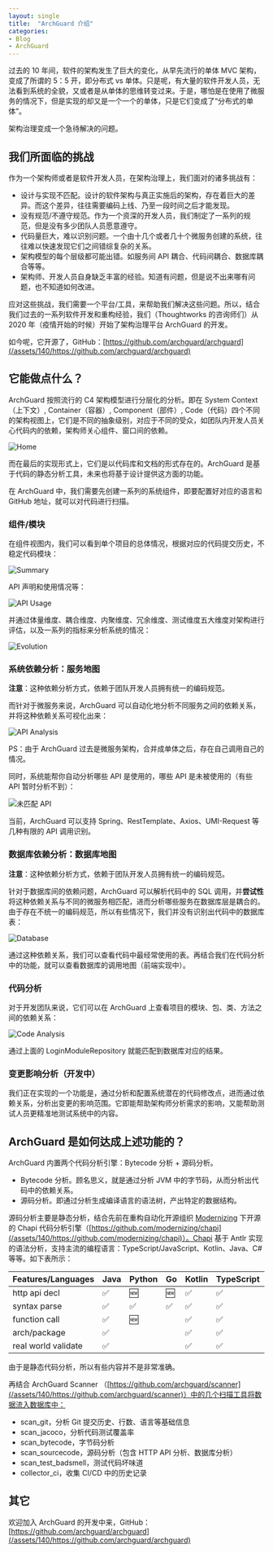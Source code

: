 ```yaml
---
layout: single
title:  "ArchGuard 介绍"
categories:
- Blog
- ArchGuard
---
```


过去的 10 年间，软件的架构发生了巨大的变化，从早先流行的单体 MVC 架构，变成了所谓的 5：5 开，即分布式 vs 单体。只是呢，有大量的软件开发人员，无法看到系统的全貌，又或者是从单体的思维转变过来。于是，哪怕是在使用了微服务的情况下，但是实现的却又是一个一个的单体，只是它们变成了“分布式的单体”。

架构治理变成一个急待解决的问题。

## 我们所面临的挑战

作为一个架构师或者是软件开发人员，在架构治理上，我们面对的诸多挑战有：

- 设计与实现不匹配。设计的软件架构与真正实施后的架构，存在着巨大的差异。而这个差异，往往需要编码上线、乃至一段时间之后才能发现。
- 没有规范/不遵守规范。作为一个资深的开发人员，我们制定了一系列的规范，但是没有多少团队人员愿意遵守。
- 代码量巨大，难以识别问题。一个由十几个或者几十个微服务创建的系统，往往难以快速发现它们之间错综复杂的关系。
- 架构模型的每个层级都可能出错。如服务间 API 耦合、代码间耦合、数据库耦合等等。
- 架构师、开发人员自身缺乏丰富的经验。知道有问题，但是说不出来哪有问题，也不知道如何改进。

应对这些挑战，我们需要一个平台/工具，来帮助我们解决这些问题。所以，结合我们过去的一系列软件开发和重构经验，我们（Thoughtworks 的咨询师们）从 2020 年（疫情开始的时候）开始了架构治理平台 ArchGuard 的开发。

如今呢，它开源了，GitHub：[https://github.com/archguard/archguard](/assets/140/https://github.com/archguard/archguard)

## 它能做点什么？

ArchGuard 按照流行的 C4 架构模型进行分层化的分析。即在 System Context（上下文）, Container（容器）, Component（部件）, Code（代码）四个不同的架构视图上，它们是不同的抽象级别，对应于不同的受众，如团队内开发人员关心代码内的依赖，架构师关心组件、窗口间的依赖。

![Home](/assets/140/home.png)

而在最后的实现形式上，它们是以代码库和文档的形式存在的。ArchGuard 是基于代码的静态分析工具，未来也将基于设计提供这方面的功能。

在 ArchGuard 中，我们需要先创建一系列的系统组件，即要配置好对应的语言和 GitHub 地址，就可以对代码进行扫描。

### 组件/模块

在组件视图内，我们可以看到单个项目的总体情况，根据对应的代码提交历史，不稳定代码模块：

![Summary](/assets/140/summary.png)

API 声明和使用情况等：

![API Usage](/assets/140/api-usage.png)

并通过体量维度、耦合维度、内聚维度、冗余维度、测试维度五大维度对架构进行评估，以及一系列的指标来分析系统的情况：

![Evolution](/assets/140/evoluation.png)

### 系统依赖分析：服务地图

**注意**：这种依赖分析方式，依赖于团队开发人员拥有统一的编码规范。

而针对于微服务来说，ArchGuard 可以自动化地分析不同服务之间的依赖关系，并将这种依赖关系可视化出来：

![API Analysis](/assets/140/http-api-analysis.png)

PS：由于 ArchGuard 过去是微服务架构，合并成单体之后，存在自己调用自己的情况。

同时，系统能帮你自动分析哪些 API 是使用的，哪些 API 是未被使用的（有些 API 暂时分析不到）：

![未匹配 API](/assets/140/umatch-api.png)

当前，ArchGuard 可以支持 Spring、RestTemplate、Axios、UMI-Request 等几种有限的 API 调用识别。

### 数据库依赖分析：数据库地图

**注意**：这种依赖分析方式，依赖于团队开发人员拥有统一的编码规范。

针对于数据库间的依赖问题，ArchGuard 可以解析代码中的 SQL 调用，并**尝试性**将这种依赖关系与不同的微服务相匹配，进而分析哪些服务在数据库层是耦合的。由于存在不统一的编码规范，所以有些情况下，我们并没有识别出代码中的数据库表：

![Database](/assets/140/database.png)

通过这种依赖关系，我们可以查看代码中最经常使用的表。再结合我们在代码分析中的功能，就可以查看数据库的调用地图（前端实现中）。

### 代码分析

对于开发团队来说，它们可以在 ArchGuard 上查看项目的模块、包、类、方法之间的依赖关系：

![Code Analysis](/assets/140/code-analysis.png)

通过上面的 LoginModuleRepository 就能匹配到数据库对应的结果。

### 变更影响分析（开发中）

我们正在实现的一个功能是，通过分析和配置系统潜在的代码修改点，进而通过依赖关系，分析出变更的影响范围。它即能帮助架构师分析需求的影响，又能帮助测试人员更精准地测试系统中的内容。

## ArchGuard 是如何达成上述功能的？

ArchGuard 内置两个代码分析引擎：Bytecode 分析 + 源码分析。

- Bytecode 分析。顾名思义，就是通过分析 JVM 中的字节码，从而分析出代码中的依赖关系。
- 源码分析。即通过分析生成编译语言的语法树，产出特定的数据结构。

源码分析主要是静态分析，结合先前在重构自动化开源组织 [Modernizing](/assets/140/https://github.com/modernizing) 下开源的 Chapi 代码分析引擎（[https://github.com/modernizing/chapi](/assets/140/https://github.com/modernizing/chapi)）。Chapi 基于 Antlr 实现的语法分析，支持主流的编程语言：TypeScript/JavaScript、Kotlin、Java、C# 等等。如下表所示：


| Features/Languages  | Java | Python | Go  | Kotlin | TypeScript | C   | C#  | Scala | C++ |
|---------------------|------|--------|-----|--------|------------|-----|-----|-------|-----|
| http api decl       | ✅    | 🆕     | 🆕  | ✅      | ✅          | 🆕  | 🆕  | 🆕    | 🆕  |
| syntax parse        | ✅    | ✅      | ✅   | ✅     | ✅          | 🆕  | 🆕  | ✅     | 🆕  |
| function call       | ✅    | 🆕     |     | ✅     | ✅          |     |     |       |     |
| arch/package        | ✅    |        |     |✅        | ✅          |     |     | ✅     |     |
| real world validate | ✅    |        |     | ✅       | ✅          |     |     |       |     |

由于是静态代码分析，所以有些内容并不是非常准确。

再结合 ArchGuard Scanner （[https://github.com/archguard/scanner](/assets/140/https://github.com/archguard/scanner)）中的几个扫描工具将数据流入数据库中：

- scan_git，分析 Git 提交历史、行数、语言等基础信息
- scan_jacoco，分析代码测试覆盖率
- scan_bytecode，字节码分析
- scan_sourcecode，源码分析（包含 HTTP API 分析、数据库分析）
- scan_test_badsmell，测试代码坏味道
- collector_ci，收集 CI/CD 中的历史记录

## 其它

欢迎加入 ArchGuard 的开发中来，GitHub：[https://github.com/archguard/archguard](/assets/140/https://github.com/archguard/archguard)
